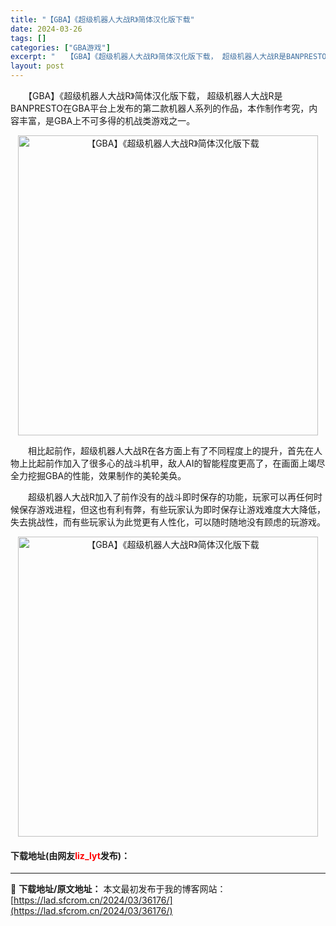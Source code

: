 ```yaml
---
title: "【GBA】《超级机器人大战R》简体汉化版下载"
date: 2024-03-26
tags: []
categories: ["GBA游戏"]
excerpt: "　　【GBA】《超级机器人大战R》简体汉化版下载， 超级机器人大战R是BANPRESTO在GBA平台上发布的第二款机器人系列的作品，本作制作考究，内容丰富，是GBA上不可多得的机战类游戏之一。 　　相比起前作，超级机器人大战R在各方面上有了不同程度上的提升，首先在人物上比起前作加入了很多心的战斗机甲&hellip;"
layout: post
---
```


 <p>　　【GBA】《超级机器人大战R》简体汉化版下载， 超级机器人大战R是BANPRESTO在GBA平台上发布的第二款机器人系列的作品，本作制作考究，内容丰富，是GBA上不可多得的机战类游戏之一。</p> <p align="center"><img align="" border="0" src="https://lad.sfcrom.cn/wp-content/uploads/2024/03/20240326_66026344b1451.jpg" width="480" alt="【GBA】《超级机器人大战R》简体汉化版下载" /></p> <p>　　相比起前作，超级机器人大战R在各方面上有了不同程度上的提升，首先在人物上比起前作加入了很多心的战斗机甲，敌人AI的智能程度更高了，在画面上竭尽全力挖掘GBA的性能，效果制作的美轮美奂。</p> <p>　　超级机器人大战R加入了前作没有的战斗即时保存的功能，玩家可以再任何时候保存游戏进程，但这也有利有弊，有些玩家认为即时保存让游戏难度大大降低，失去挑战性，而有些玩家认为此觉更有人性化，可以随时随地没有顾虑的玩游戏。</p> <p align="center"><img align="" border="0" src="https://lad.sfcrom.cn/wp-content/uploads/2024/03/20240326_660263451d177.jpg" width="480" alt="【GBA】《超级机器人大战R》简体汉化版下载" /></p> <p><h4>下载地址(由网友<font color="red">liz_lyt</font>发布)：</h4></p> 

---
📖 **下载地址/原文地址：** 本文最初发布于我的博客网站：[https://lad.sfcrom.cn/2024/03/36176/](https://lad.sfcrom.cn/2024/03/36176/)
